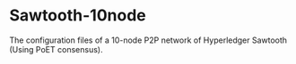 # Sawtooth-10node
The configuration files of a 10-node P2P network of Hyperledger Sawtooth (Using PoET consensus).
